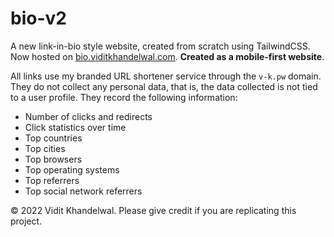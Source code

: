 # bio-v2
A new link-in-bio style website, created from scratch using TailwindCSS. Now hosted on [bio.viditkhandelwal.com](https://bio.viditkhandelwal.com). **Created as a mobile-first website**. 

All links use my branded URL shortener service through the ```v-k.pw``` domain. They do not collect any personal data, that is, the data collected is not tied to a user profile. They record the following information: 

* Number of clicks and redirects
* Click statistics over time
* Top countries
* Top cities
* Top browsers
* Top operating systems
* Top referrers
* Top social network referrers

&copy; 2022 Vidit Khandelwal. Please give credit if you are replicating this project. 
